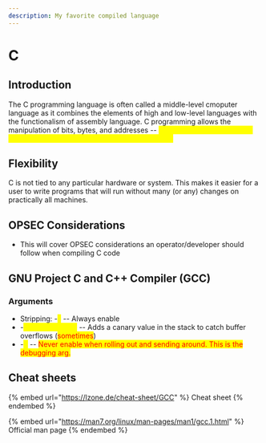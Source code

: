 ```yaml
---
description: My favorite compiled language
---
```


# C

## Introduction

The C programming language is often called a middle-level cmoputer language as it combines the elements of high and low-level languages with the functionalism of assembly language. C programming allows the manipulation of bits, bytes, and addresses -- <mark style="color:yellow;">giving the programmer more control over exactly how the program will behave.</mark>

## Flexibility

C is not tied to any particular hardware or system. This makes it easier for a user to write programs that will run without many (or any) changes on practically all machines.

## OPSEC Considerations

* This will cover OPSEC considerations an operator/developer should follow when compiling C code

## GNU Project C and C++ Compiler (GCC)

### Arguments

* Stripping: -<mark style="color:yellow;">s</mark> -- Always enable
* \-<mark style="color:yellow;">fstack-protector</mark> -- Adds a canary value in the stack to catch buffer overflows (<mark style="color:red;">sometimes</mark>)&#x20;
* \-<mark style="color:yellow;">g</mark> -- <mark style="color:yellow;"></mark> <mark style="color:red;">Never enable when rolling out and sending around. This is the debugging arg.</mark>

## Cheat sheets

{% embed url="https://lzone.de/cheat-sheet/GCC" %}
Cheat sheet
{% endembed %}

{% embed url="https://man7.org/linux/man-pages/man1/gcc.1.html" %}
Official man page
{% endembed %}
